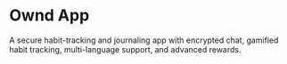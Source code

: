 # Ownd App
A secure habit-tracking and journaling app with encrypted chat, gamified habit tracking, multi-language support, and advanced rewards.
